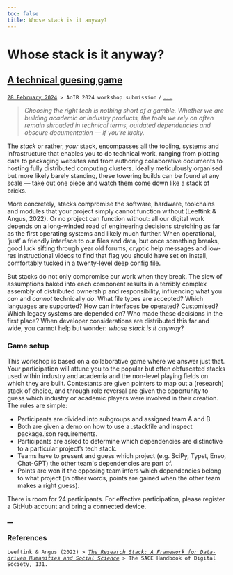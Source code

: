 ```yaml
---
toc: false
title: Whose stack is it anyway?
---
```


# Whose stack is it anyway?
## [A technical guesing game](#post)
[`28 February 2024`](#lead)` > AoIR 2024 workshop submission` `/` [`...`](#count)

> *Choosing the right tech is nothing short of a gamble. 
> Whether we are building academic or industry products, the tools we rely on often remain shrouded in technical terms, outdated dependencies and obscure documentation —  if you’re lucky.* 

The *stack* or rather, *your* stack, encompasses all the tooling, systems and infrastructure that enables you to do technical work,
ranging from plotting data to packaging websites and from authoring collaborative documents to hosting fully distributed computing clusters. 
Ideally meticulously organised but more likely barely standing, these towering builds can be found at any scale —
take out one piece and watch them come down like a stack of bricks.

More concretely, stacks compromise the software, hardware, toolchains and modules that your project simply cannot function without (Leeftink & Angus, 2022).
Or no project can function without: all our digital work depends on a long-winded road of engineering decisions stretching as far as the first operating systems and likely much further. 
When operational, ‘just’ a friendly interface to our files and data, but once something breaks, good luck sifting through year old forums, cryptic help messages and low-res instructional videos to find that flag you should have set on install, comfortably tucked in a twenty-level deep config file.

But stacks do not only compromise our work when they break. 
The slew of assumptions baked into each component results in a terribly complex assembly of distributed ownership and responsibility, influencing what you *can* and *cannot* technically *do*. 
What file types are accepted? Which languages are supported? How can interfaces be operated? Customised? Which legacy systems are depended on? Who made these decisions in the first place? 
When developer considerations are distributed this far and wide, you cannot help but wonder: *whose stack is it anyway*?

### Game setup
This workshop is based on a collaborative game where we  answer just that. 
Your participation will attune you to the popular but often obfuscated stacks used within industry and academia and the non-level playing fields on which they are built. 
Contestants are given pointers to map out a (research) stack of choice, and through role reversal are given the opportunity to guess which industry or academic players were involved in their creation. 
The rules are simple:

- Participants are divided into subgroups and assigned team A and B.
- Both are given a demo on how to use a .stackfile and inspect package.json requirements.
- Participants are asked to determine which dependencies are distinctive to a particular project’s tech stack.
- Teams have to present and guess which project (e.g. SciPy, Typst, Enso, Chat-GPT) the other team's dependencies are part of.
- Points are won if the opposing team infers which dependencies belong to what project (in other words, points are gained when the other team makes a right guess).

There is room for 24 participants. For effective participation, please register a GitHub account and bring a connected device.

[__](#exit)

### References
`Leeftink & Angus (2022) > `[*`The Research Stack: A Framework for Data-driven Humanities and Social Science`*](https://sk.sagepub.com/reference/the-sage-handbook-of-digital-society/i1189.xml)` > The SAGE Handbook of Digital Society, 131.`